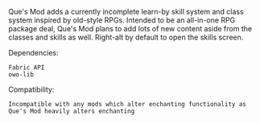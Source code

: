 Que's Mod adds a currently incomplete learn-by skill system and class system inspired by old-style RPGs. Intended to be an all-in-one RPG package deal, Que's Mod plans to add lots of new content aside from the classes and skills as well.
Right-alt by default to open the skills screen.

Dependencies:

    Fabric API
    owo-lib

Compatibility:

    Incompatible with any mods which alter enchanting functionality as Que's Mod heavily alters enchanting

